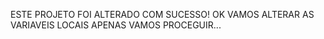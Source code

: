ESTE PROJETO FOI ALTERADO COM SUCESSO! OK VAMOS ALTERAR AS VARIAVEIS LOCAIS APENAS
VAMOS PROCEGUIR...